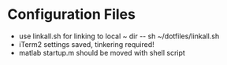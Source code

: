 # Configuration Files
- use linkall.sh for linking to local ~ dir
-- sh ~/dotfiles/linkall.sh
- iTerm2 settings saved, tinkering required!
- matlab startup.m should be moved with shell script
